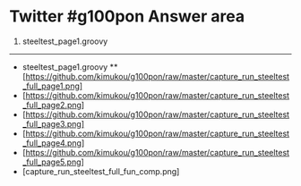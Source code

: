 Twitter #g100pon Answer area
==========


1. steeltest_page1.groovy
------
* steeltest_page1.groovy
** [https://github.com/kimukou/g100pon/raw/master/capture_run_steeltest_full_page1.png]
* [https://github.com/kimukou/g100pon/raw/master/capture_run_steeltest_full_page2.png]
* [https://github.com/kimukou/g100pon/raw/master/capture_run_steeltest_full_page3.png]
* [https://github.com/kimukou/g100pon/raw/master/capture_run_steeltest_full_page4.png]
* [https://github.com/kimukou/g100pon/raw/master/capture_run_steeltest_full_page5.png]
* [capture_run_steeltest_full_fun_comp.png]

